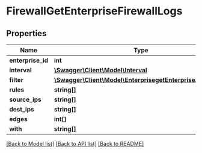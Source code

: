 # FirewallGetEnterpriseFirewallLogs

## Properties
Name | Type | Description | Notes
------------ | ------------- | ------------- | -------------
**enterprise_id** | **int** |  | [optional] 
**interval** | [**\Swagger\Client\Model\Interval**](Interval.md) |  | [optional] 
**filter** | [**\Swagger\Client\Model\EnterprisegetEnterpriseAlertsFilter**](EnterprisegetEnterpriseAlertsFilter.md) |  | [optional] 
**rules** | **string[]** |  | [optional] 
**source_ips** | **string[]** |  | [optional] 
**dest_ips** | **string[]** |  | [optional] 
**edges** | **int[]** |  | [optional] 
**with** | **string[]** |  | [optional] 

[[Back to Model list]](../README.md#documentation-for-models) [[Back to API list]](../README.md#documentation-for-api-endpoints) [[Back to README]](../README.md)


